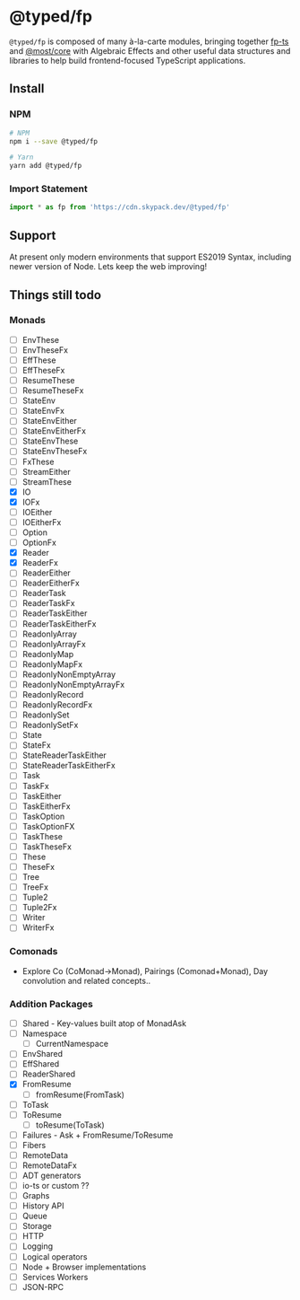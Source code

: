 # @typed/fp

`@typed/fp` is composed of many à-la-carte modules, bringing together [fp-ts](https://gcanti.github.io/fp-ts/) and [@most/core](https://mostcore.readthedocs.io/en/latest/)
with Algebraic Effects and other useful data structures and libraries to help build frontend-focused TypeScript applications.

## Install

### NPM

```sh
# NPM
npm i --save @typed/fp

# Yarn
yarn add @typed/fp
```

### Import Statement 

```js
import * as fp from 'https://cdn.skypack.dev/@typed/fp'
```

## Support

At present only modern environments that support ES2019 Syntax, including newer version of Node. Lets keep the web improving! 

## Things still todo

### Monads

- [ ] EnvThese
- [ ] EnvTheseFx
- [ ] EffThese
- [ ] EffTheseFx
- [ ] ResumeThese
- [ ] ResumeTheseFx
- [ ] StateEnv
- [ ] StateEnvFx
- [ ] StateEnvEither
- [ ] StateEnvEitherFx
- [ ] StateEnvThese
- [ ] StateEnvTheseFx
- [ ] FxThese
- [ ] StreamEither
- [ ] StreamThese
- [x] IO
- [x] IOFx
- [ ] IOEither
- [ ] IOEitherFx
- [ ] Option
- [ ] OptionFx
- [x] Reader
- [x] ReaderFx
- [ ] ReaderEither
- [ ] ReaderEitherFx
- [ ] ReaderTask
- [ ] ReaderTaskFx
- [ ] ReaderTaskEither
- [ ] ReaderTaskEitherFx
- [ ] ReadonlyArray
- [ ] ReadonlyArrayFx
- [ ] ReadonlyMap
- [ ] ReadonlyMapFx
- [ ] ReadonlyNonEmptyArray
- [ ] ReadonlyNonEmptyArrayFx
- [ ] ReadonlyRecord
- [ ] ReadonlyRecordFx
- [ ] ReadonlySet
- [ ] ReadonlySetFx
- [ ] State
- [ ] StateFx
- [ ] StateReaderTaskEither
- [ ] StateReaderTaskEitherFx
- [ ] Task
- [ ] TaskFx
- [ ] TaskEither
- [ ] TaskEitherFx
- [ ] TaskOption
- [ ] TaskOptionFX
- [ ] TaskThese
- [ ] TaskTheseFx
- [ ] These
- [ ] TheseFx
- [ ] Tree
- [ ] TreeFx
- [ ] Tuple2
- [ ] Tuple2Fx
- [ ] Writer
- [ ] WriterFx

### Comonads

- Explore Co (CoMonad->Monad), Pairings (Comonad+Monad), Day convolution and related concepts..
  
### Addition Packages

- [ ] Shared - Key-values built atop of MonadAsk
- [ ] Namespace 
  - [ ] CurrentNamespace 
- [ ] EnvShared
- [ ] EffShared
- [ ] ReaderShared
- [x] FromResume
  - [ ] fromResume(FromTask)
- [ ] ToTask
- [ ] ToResume
  - [ ] toResume(ToTask)
- [ ] Failures - Ask + FromResume/ToResume
- [ ] Fibers
- [ ] RemoteData
- [ ] RemoteDataFx
- [ ] ADT generators
- [ ] io-ts or custom ??
- [ ] Graphs
- [ ] History API
- [ ] Queue
- [ ] Storage
- [ ] HTTP
- [ ] Logging
- [ ] Logical operators
- [ ] Node + Browser implementations
- [ ] Services Workers
- [ ] JSON-RPC
